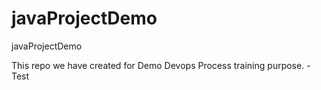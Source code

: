 # javaProjectDemo
javaProjectDemo


This repo we have created for Demo Devops Process training purpose. - Test